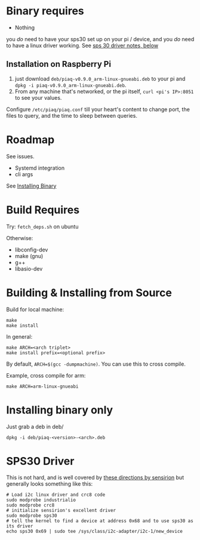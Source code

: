 # Binary requires 

- Nothing 

you *do* need to have your sps30 set up on your pi / device, and you *do* need to have a linux driver working. See [sps 30 driver notes, below](#sps30-driver)

## Installation on Raspberry Pi

1. just download `deb/piaq-v0.9.0_arm-linux-gnueabi.deb` to your pi and `dpkg -i piaq-v0.9.0_arm-linux-gnueabi.deb`. 
2. From any machine that's networked, or the pi itself, `curl <pi's IP>:8051` to see your values.

Configure `/etc/piaq/piaq.conf` till your heart's content to change port, the files to query, and the time to sleep between queries.

# Roadmap

See issues. 

- Systemd integration
- cli args

See [Installing Binary](#installing-binary-only)

# Build Requires

Try: `fetch_deps.sh` on ubuntu

Otherwise:

- libconfig-dev
- make (gnu)
- g++
- libasio-dev

# Building & Installing from Source

Build for local machine:

```
make
make install
```

In general:

```
make ARCH=<arch triplet> 
make install prefix=<optional prefix>
```
By default, `ARCH=$(gcc -dumpmachine)`. You can use this to cross compile. 

Example, cross compile for arm:

```
make ARCH=arm-linux-gnueabi
```

# Installing binary only

Just grab a deb in deb/
```
dpkg -i deb/piaq-<version>-<arch>.deb
```

# SPS30 Driver

This is not hard, and is well covered by [these directions by sensirion](https://github.com/Sensirion/linux-sps30) but generally looks something like this:

```
# Load i2c linux driver and crc8 code
sudo modprobe industrialio
sudo modprobe crc8
# initialize sensirion's excellent driver
sudo modprobe sps30
# tell the kernel to find a device at address 0x68 and to use sps30 as its driver
echo sps30 0x69 | sudo tee /sys/class/i2c-adapter/i2c-1/new_device
```
